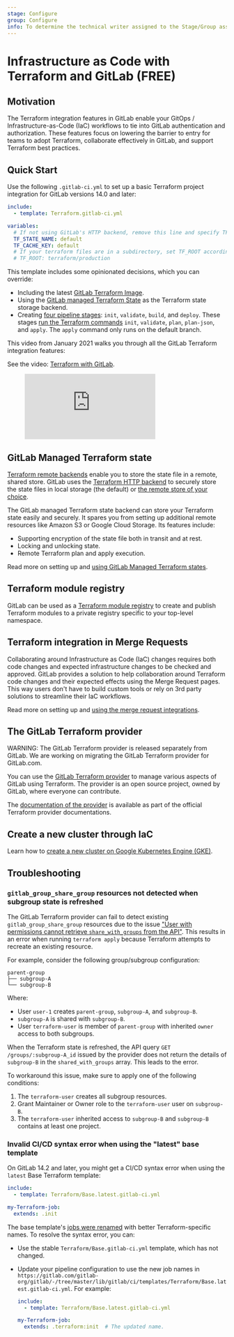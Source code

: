 ```yaml
---
stage: Configure
group: Configure
info: To determine the technical writer assigned to the Stage/Group associated with this page, see https://about.gitlab.com/handbook/engineering/ux/technical-writing/#assignments
---
```


# Infrastructure as Code with Terraform and GitLab **(FREE)**

## Motivation

The Terraform integration features in GitLab enable your GitOps / Infrastructure-as-Code (IaC)
workflows to tie into GitLab authentication and authorization. These features focus on
lowering the barrier to entry for teams to adopt Terraform, collaborate effectively in
GitLab, and support Terraform best practices.

## Quick Start

Use the following `.gitlab-ci.yml` to set up a basic Terraform project integration
for GitLab versions 14.0 and later:

```yaml
include:
  - template: Terraform.gitlab-ci.yml

variables:
  # If not using GitLab's HTTP backend, remove this line and specify TF_HTTP_* variables
  TF_STATE_NAME: default
  TF_CACHE_KEY: default
  # If your terraform files are in a subdirectory, set TF_ROOT accordingly
  # TF_ROOT: terraform/production
```

This template includes some opinionated decisions, which you can override:

- Including the latest [GitLab Terraform Image](https://gitlab.com/gitlab-org/terraform-images).
- Using the [GitLab managed Terraform State](#gitlab-managed-terraform-state) as
  the Terraform state storage backend.
- Creating [four pipeline stages](https://gitlab.com/gitlab-org/gitlab/-/blob/master/lib/gitlab/ci/templates/Terraform.gitlab-ci.yml):
  `init`, `validate`, `build`, and `deploy`. These stages
  [run the Terraform commands](https://gitlab.com/gitlab-org/gitlab/-/blob/master/lib/gitlab/ci/templates/Terraform/Base.gitlab-ci.yml)
  `init`, `validate`, `plan`, `plan-json`, and `apply`. The `apply` command only runs on the default branch.

This video from January 2021 walks you through all the GitLab Terraform integration features:

<div class="video-fallback">
  See the video: <a href="https://www.youtube.com/watch?v=iGXjUrkkzDI">Terraform with GitLab</a>.
</div>
<figure class="video-container">
  <iframe src="https://www.youtube.com/embed/iGXjUrkkzDI" frameborder="0" allowfullscreen="true"> </iframe>
</figure>

## GitLab Managed Terraform state

[Terraform remote backends](https://www.terraform.io/docs/language/settings/backends/index.html)
enable you to store the state file in a remote, shared store. GitLab uses the
[Terraform HTTP backend](https://www.terraform.io/docs/language/settings/backends/http.html)
to securely store the state files in local storage (the default) or
[the remote store of your choice](../../../administration/terraform_state.md).

The GitLab managed Terraform state backend can store your Terraform state easily and
securely. It spares you from setting up additional remote resources like
Amazon S3 or Google Cloud Storage. Its features include:

- Supporting encryption of the state file both in transit and at rest.
- Locking and unlocking state.
- Remote Terraform plan and apply execution.

Read more on setting up and [using GitLab Managed Terraform states](terraform_state.md).

## Terraform module registry

GitLab can be used as a [Terraform module registry](../../packages/terraform_module_registry/index.md)
to create and publish Terraform modules to a private registry specific to your
top-level namespace.

## Terraform integration in Merge Requests

Collaborating around Infrastructure as Code (IaC) changes requires both code changes
and expected infrastructure changes to be checked and approved. GitLab provides a
solution to help collaboration around Terraform code changes and their expected
effects using the Merge Request pages. This way users don't have to build custom
tools or rely on 3rd party solutions to streamline their IaC workflows.

Read more on setting up and [using the merge request integrations](mr_integration.md).

## The GitLab Terraform provider

WARNING:
The GitLab Terraform provider is released separately from GitLab.
We are working on migrating the GitLab Terraform provider for GitLab.com.

You can use the [GitLab Terraform provider](https://github.com/gitlabhq/terraform-provider-gitlab)
to manage various aspects of GitLab using Terraform. The provider is an open source project,
owned by GitLab, where everyone can contribute.

The [documentation of the provider](https://registry.terraform.io/providers/gitlabhq/gitlab/latest/docs)
is available as part of the official Terraform provider documentations.

## Create a new cluster through IaC

Learn how to [create a new cluster on Google Kubernetes Engine (GKE)](../clusters/connect/new_gke_cluster.md).

## Troubleshooting

### `gitlab_group_share_group` resources not detected when subgroup state is refreshed

The GitLab Terraform provider can fail to detect existing `gitlab_group_share_group` resources
due to the issue ["User with permissions cannot retrieve `share_with_groups` from the API"](https://gitlab.com/gitlab-org/gitlab/-/issues/328428).
This results in an error when running `terraform apply` because Terraform attempts to recreate an
existing resource.

For example, consider the following group/subgroup configuration:

```plaintext
parent-group
├── subgroup-A
└── subgroup-B
```

Where:

- User `user-1` creates `parent-group`, `subgroup-A`, and `subgroup-B`.
- `subgroup-A` is shared with `subgroup-B`.
- User `terraform-user` is member of `parent-group` with inherited `owner` access to both subgroups.

When the Terraform state is refreshed, the API query `GET /groups/:subgroup-A_id` issued by the provider does not return the
details of `subgroup-B` in the `shared_with_groups` array. This leads to the error.

To workaround this issue, make sure to apply one of the following conditions:

1. The `terraform-user` creates all subgroup resources.
1. Grant Maintainer or Owner role to the `terraform-user` user on `subgroup-B`.
1. The `terraform-user` inherited access to `subgroup-B` and `subgroup-B` contains at least one project.

### Invalid CI/CD syntax error when using the "latest" base template

On GitLab 14.2 and later, you might get a CI/CD syntax error when using the
`latest` Base Terraform template:

```yaml
include:
  - template: Terraform/Base.latest.gitlab-ci.yml

my-Terraform-job:
  extends: .init
```

The base template's [jobs were renamed](https://gitlab.com/gitlab-org/gitlab/-/merge_requests/67719/)
with better Terraform-specific names. To resolve the syntax error, you can:

- Use the stable `Terraform/Base.gitlab-ci.yml` template, which has not changed.
- Update your pipeline configuration to use the new job names in
  `https://gitlab.com/gitlab-org/gitlab/-/tree/master/lib/gitlab/ci/templates/Terraform/Base.latest.gitlab-ci.yml`.
  For example:

  ```yaml
  include:
    - template: Terraform/Base.latest.gitlab-ci.yml

  my-Terraform-job:
    extends: .terraform:init  # The updated name.
  ```
